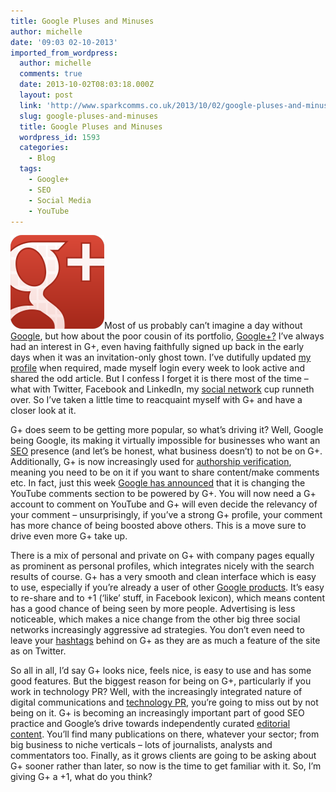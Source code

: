 ```yaml
---
title: Google Pluses and Minuses
author: michelle
date: '09:03 02-10-2013'
imported_from_wordpress:
  author: michelle
  comments: true
  date: 2013-10-02T08:03:18.000Z
  layout: post
  link: 'http://www.sparkcomms.co.uk/2013/10/02/google-pluses-and-minuses/'
  slug: google-pluses-and-minuses
  title: Google Pluses and Minuses
  wordpress_id: 1593
  categories:
    - Blog
  tags:
    - Google+
    - SEO
    - Social Media
    - YouTube
---
```


![google-Plus-icon](google-Plus-icon-150x150.png)Most of us probably can’t imagine a day without [Google](http://en.wikipedia.org/wiki/Google_Ngram_Viewer), but how about the poor cousin of its portfolio, [Google+?](http://techcrunch.com/2013/07/06/google-plus-is-like-frankensteins-monster/) I’ve always had an interest in G+, even having faithfully signed up back in the early days when it was an invitation-only ghost town. I’ve dutifully updated [my profile](https://plus.google.com/u/0/105874666031864451262/posts) when required, made myself login every week to look active and shared the odd article. But I confess I forget it is there most of the time – what with Twitter, Facebook and LinkedIn, my [social network](http://www.theguardian.com/media/socialnetworking) cup runneth over. So I’ve taken a little time to reacquaint myself with G+ and have a closer look at it.

G+ does seem to be getting more popular, so what’s driving it? Well, Google being Google, its making it virtually impossible for businesses who want an [SEO](http://en.wikipedia.org/wiki/Search_engine_optimization) presence (and let’s be honest, what business doesn’t) to not be on G+. Additionally, G+ is now increasingly used for [authorship verification](http://www.business2community.com/google-plus/advice-need-google-plus-0622935), meaning you need to be on it if you want to share content/make comments etc. In fact, just this week [Google has announced](http://www.cbronline.com/news/social/youtube-changing-comments-section) that it is changing the YouTube comments section to be powered by G+. You will now need a G+ account to comment on YouTube and G+ will even decide the relevancy of your comment – unsurprisingly, if you’ve a strong G+ profile, your comment has more chance of being boosted above others. This is a move sure to drive even more G+ take up.

There is a mix of personal and private on G+ with company pages equally as prominent as personal profiles, which integrates nicely with the search results of course. G+ has a very smooth and clean interface which is easy to use, especially if you’re already a user of other [Google products](http://www.google.com/about/products/). It’s easy to re-share and to +1 (‘like’ stuff, in Facebook lexicon), which means content has a good chance of being seen by more people. Advertising is less noticeable, which makes a nice change from the other big three social networks increasingly aggressive ad strategies. You don’t even need to leave your [hashtags](http://www.hashtags.org/) behind on G+ as they are as much a feature of the site as on Twitter.

So all in all, I’d say G+ looks nice, feels nice, is easy to use and has some good features. But the biggest reason for being on G+, particularly if you work in technology PR? Well, with the increasingly integrated nature of digital communications and [technology PR](http://www.prweek.com/uk/go/technology), you’re going to miss out by not being on it. G+ is becoming an increasingly important part of good SEO practice and Google’s drive towards independently curated [editorial content](http://www.theguardian.com/media-network/media-network-blog/2013/may/10/google-content-marketing-seo). You’ll find many publications on there, whatever your sector; from big business to niche verticals – lots of journalists, analysts and commentators too. Finally, as it grows clients are going to be asking about G+ sooner rather than later, so now is the time to get familiar with it. So, I’m giving G+ a +1, what do you think? 
